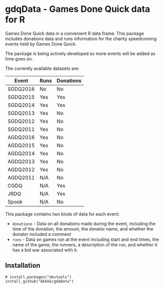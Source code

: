 # gdqData - Games Done Quick data for R

Games Done Quick data in a convenient R data frame. This package includes donations data and runs information for the charity speedrunning events held by Games Done Quick.

The package is being actively developed so more events will be added as time goes on.

The currently available datasets are:

| Event | Runs | Donations |
|---|---|---|
| SGDQ2016 | No | No |
| SGDQ2015 | Yes | Yes |
| SGDQ2014 | Yes | Yes |
| SGDQ2013 | Yes | No |
| SGDQ2012 | Yes | No |
| SGDQ2011 | Yes | No |
| AGDQ2016 | Yes | No |
| AGDQ2015 | Yes | No |
| AGDQ2014 | Yes | No |
| AGDQ2013 | Yes | No |
| AGDQ2012 | Yes | No |
| AGDQ2011 | N/A | No |
| CGDQ | N/A | Yes |
| JRDQ | N/A | Yes |
| Spook | N/A | No |

This package contains two kinds of data for each event:

* `donations` - Data on all donations made during the event, including the time of the donation, the amount, the donator name, and whether the donator included a comment
* `runs` - Data on games run at the event including start and end times, the name of the game, the runners, a description of the run, and whether it has a bid war associated with it.

## Installation

```
# install.packages("devtools")
install_github("bkkkk/gdaData")
```
